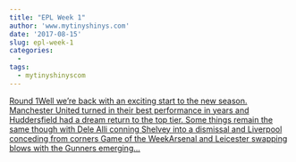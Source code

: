 ```yaml
---
title: "EPL Week 1"
author: 'www.mytinyshinys.com'
date: '2017-08-15'
slug: epl-week-1
categories:
  - 
tags:
  - mytinyshinyscom
---
```


[Round 1Well we’re back with an exciting start to the new season. Manchester United turned in their best performance in years and Huddersfield had a dream return to the top tier. Some things remain the same though with Dele Alli conning Shelvey into a dismissal and Liverpool conceding from corners Game of the WeekArsenal and Leicester swapping blows with the Gunners emerging...<click to read more>](https://www.mytinyshinys.com/2017/08/15/epl2018-wk1/)

